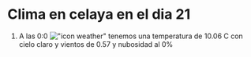 # Clima en celaya en el dia 21

1. A las 0:0 !["icon weather"](http://openweathermap.org/img/w/01n.png) tenemos una temperatura de 10.06 C con cielo claro y  vientos de 0.57 y nubosidad al 0%

